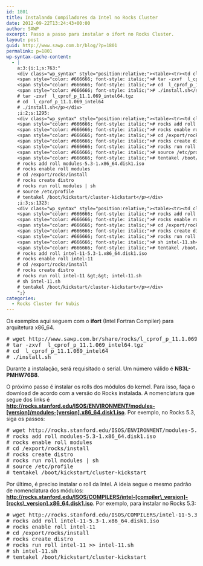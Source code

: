```yaml
---
id: 1801
title: Instalando Compiladores da Intel no Rocks Cluster
date: 2012-09-22T13:24:43+00:00
author: SAWP
excerpt: Passo a passo para instalar o ifort no Rocks Cluster.
layout: post
guid: http://www.sawp.com.br/blog/?p=1801
permalink: p=1801
wp-syntax-cache-content:
  - |
    a:3:{i:1;s:763:"
    <div class="wp_syntax" style="position:relative;"><table><tr><td class="code"><pre class="bash" style="font-family:monospace;"><span style="color: #666666; font-style: italic;"># wget http://www.sawp.com.br/share/rocks/l_cprof_p_11.1.069_intel64.tgz</span>
    <span style="color: #666666; font-style: italic;"># tar -zxvf  l_cprof_p_11.1.069_intel64.tgz</span>
    <span style="color: #666666; font-style: italic;"># cd  l_cprof_p_11.1.069_intel64</span>
    <span style="color: #666666; font-style: italic;"># ./install.sh</span></pre></td></tr></table><p class="theCode" style="display:none;"># wget http://www.sawp.com.br/share/rocks/l_cprof_p_11.1.069_intel64.tgz
    # tar -zxvf  l_cprof_p_11.1.069_intel64.tgz
    # cd  l_cprof_p_11.1.069_intel64
    # ./install.sh</p></div>
    ;i:2;s:1295:
    <div class="wp_syntax" style="position:relative;"><table><tr><td class="code"><pre class="bash" style="font-family:monospace;"><span style="color: #666666; font-style: italic;"># wget http://rocks.stanford.edu/ISOS/ENVIRONMENT/modules-5.3/modules-5.3-1.x86_64.disk1.iso</span>
    <span style="color: #666666; font-style: italic;"># rocks add roll modules-5.3-1.x86_64.disk1.iso</span>
    <span style="color: #666666; font-style: italic;"># rocks enable roll modules</span>
    <span style="color: #666666; font-style: italic;"># cd /export/rocks/install</span>
    <span style="color: #666666; font-style: italic;"># rocks create distro</span>
    <span style="color: #666666; font-style: italic;"># rocks run roll modules | sh</span>
    <span style="color: #666666; font-style: italic;"># source /etc/profile</span>
    <span style="color: #666666; font-style: italic;"># tentakel /boot/kickstart/cluster-kickstart</span></pre></td></tr></table><p class="theCode" style="display:none;"># wget http://rocks.stanford.edu/ISOS/ENVIRONMENT/modules-5.3/modules-5.3-1.x86_64.disk1.iso
    # rocks add roll modules-5.3-1.x86_64.disk1.iso
    # rocks enable roll modules
    # cd /export/rocks/install
    # rocks create distro
    # rocks run roll modules | sh
    # source /etc/profile
    # tentakel /boot/kickstart/cluster-kickstart</p></div>
    ;i:3;s:1323:
    <div class="wp_syntax" style="position:relative;"><table><tr><td class="code"><pre class="bash" style="font-family:monospace;"><span style="color: #666666; font-style: italic;"># wget http://rocks.stanford.edu/ISOS/COMPILERS/intel-11-5.3/intel-11-5.3-1.x86_64.disk1.iso</span>
    <span style="color: #666666; font-style: italic;"># rocks add roll intel-11-5.3-1.x86_64.disk1.iso</span>
    <span style="color: #666666; font-style: italic;"># rocks enable roll intel-11</span>
    <span style="color: #666666; font-style: italic;"># cd /export/rocks/install</span>
    <span style="color: #666666; font-style: italic;"># rocks create distro</span>
    <span style="color: #666666; font-style: italic;"># rocks run roll intel-11 &gt;&gt; intel-11.sh</span>
    <span style="color: #666666; font-style: italic;"># sh intel-11.sh</span>
    <span style="color: #666666; font-style: italic;"># tentakel /boot/kickstart/cluster-kickstart</span></pre></td></tr></table><p class="theCode" style="display:none;"># wget http://rocks.stanford.edu/ISOS/COMPILERS/intel-11-5.3/intel-11-5.3-1.x86_64.disk1.iso
    # rocks add roll intel-11-5.3-1.x86_64.disk1.iso
    # rocks enable roll intel-11
    # cd /export/rocks/install
    # rocks create distro
    # rocks run roll intel-11 &gt;&gt; intel-11.sh
    # sh intel-11.sh
    # tentakel /boot/kickstart/cluster-kickstart</p></div>
    ";}
categories:
  - Rocks Cluster for Nubis
---
```

Os exemplos aqui seguem com o **ifort** (Intel Fortran Compiler) para arquitetura x86_64.

<pre lang="bash"># wget http://www.sawp.com.br/share/rocks/l_cprof_p_11.1.069_intel64.tgz
# tar -zxvf  l_cprof_p_11.1.069_intel64.tgz
# cd  l_cprof_p_11.1.069_intel64
# ./install.sh
</pre>

Durante a instalação, será requisitado o serial. Um número válido é **NB3L-PMHW76B8**.

O próximo passo é instalar os rolls dos módulos do kernel. Para isso, faça o download de acordo com a versão do Rocks instalada. A nomenclatura que segue dos links é **http://rocks.stanford.edu/ISOS/ENVIRONMENT/modules-[version]/modules-[version].x86_64.disk1.iso**. Por exemplo, no Rocks 5.3, siga os passos:

<pre lang="bash"># wget http://rocks.stanford.edu/ISOS/ENVIRONMENT/modules-5.3/modules-5.3-1.x86_64.disk1.iso
# rocks add roll modules-5.3-1.x86_64.disk1.iso
# rocks enable roll modules
# cd /export/rocks/install
# rocks create distro
# rocks run roll modules | sh
# source /etc/profile
# tentakel /boot/kickstart/cluster-kickstart
</pre>

Por último, é preciso instalar o roll da Intel. A ideia segue o mesmo padrão de nomenclatura dos módulos: **http://rocks.stanford.edu/ISOS/COMPILERS/intel-[compiler\_version]-[rocks\_version].x86_64.disk1.iso**. Por exemplo, para instalar no Rocks 5.3:

<pre lang="bash"># wget http://rocks.stanford.edu/ISOS/COMPILERS/intel-11-5.3/intel-11-5.3-1.x86_64.disk1.iso
# rocks add roll intel-11-5.3-1.x86_64.disk1.iso
# rocks enable roll intel-11
# cd /export/rocks/install
# rocks create distro
# rocks run roll intel-11 >> intel-11.sh
# sh intel-11.sh
# tentakel /boot/kickstart/cluster-kickstart</pre>

